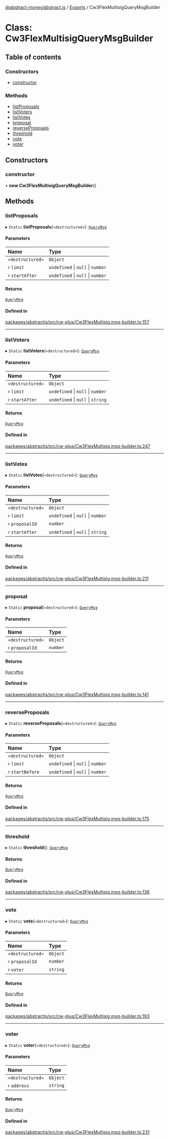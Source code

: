 [@abstract-money/abstract.js](../README.md) / [Exports](../modules.md) / Cw3FlexMultisigQueryMsgBuilder

# Class: Cw3FlexMultisigQueryMsgBuilder

## Table of contents

### Constructors

- [constructor](Cw3FlexMultisigQueryMsgBuilder.md#constructor)

### Methods

- [listProposals](Cw3FlexMultisigQueryMsgBuilder.md#listproposals)
- [listVoters](Cw3FlexMultisigQueryMsgBuilder.md#listvoters)
- [listVotes](Cw3FlexMultisigQueryMsgBuilder.md#listvotes)
- [proposal](Cw3FlexMultisigQueryMsgBuilder.md#proposal)
- [reverseProposals](Cw3FlexMultisigQueryMsgBuilder.md#reverseproposals)
- [threshold](Cw3FlexMultisigQueryMsgBuilder.md#threshold)
- [vote](Cw3FlexMultisigQueryMsgBuilder.md#vote)
- [voter](Cw3FlexMultisigQueryMsgBuilder.md#voter)

## Constructors

### constructor

• **new Cw3FlexMultisigQueryMsgBuilder**()

## Methods

### listProposals

▸ `Static` **listProposals**(`«destructured»`): [`QueryMsg`](../modules/Cw3FlexMultisigTypes.md#querymsg)

#### Parameters

| Name | Type |
| :------ | :------ |
| `«destructured»` | `Object` |
| › `limit` | `undefined` \| ``null`` \| `number` |
| › `startAfter` | `undefined` \| ``null`` \| `number` |

#### Returns

[`QueryMsg`](../modules/Cw3FlexMultisigTypes.md#querymsg)

#### Defined in

[packages/abstractjs/src/cw-plus/Cw3FlexMultisig.msg-builder.ts:157](https://github.com/Abstract-OS/abstract.js/blob/c46b309/packages/abstractjs/src/cw-plus/Cw3FlexMultisig.msg-builder.ts#L157)

___

### listVoters

▸ `Static` **listVoters**(`«destructured»`): [`QueryMsg`](../modules/Cw3FlexMultisigTypes.md#querymsg)

#### Parameters

| Name | Type |
| :------ | :------ |
| `«destructured»` | `Object` |
| › `limit` | `undefined` \| ``null`` \| `number` |
| › `startAfter` | `undefined` \| ``null`` \| `string` |

#### Returns

[`QueryMsg`](../modules/Cw3FlexMultisigTypes.md#querymsg)

#### Defined in

[packages/abstractjs/src/cw-plus/Cw3FlexMultisig.msg-builder.ts:247](https://github.com/Abstract-OS/abstract.js/blob/c46b309/packages/abstractjs/src/cw-plus/Cw3FlexMultisig.msg-builder.ts#L247)

___

### listVotes

▸ `Static` **listVotes**(`«destructured»`): [`QueryMsg`](../modules/Cw3FlexMultisigTypes.md#querymsg)

#### Parameters

| Name | Type |
| :------ | :------ |
| `«destructured»` | `Object` |
| › `limit` | `undefined` \| ``null`` \| `number` |
| › `proposalId` | `number` |
| › `startAfter` | `undefined` \| ``null`` \| `string` |

#### Returns

[`QueryMsg`](../modules/Cw3FlexMultisigTypes.md#querymsg)

#### Defined in

[packages/abstractjs/src/cw-plus/Cw3FlexMultisig.msg-builder.ts:211](https://github.com/Abstract-OS/abstract.js/blob/c46b309/packages/abstractjs/src/cw-plus/Cw3FlexMultisig.msg-builder.ts#L211)

___

### proposal

▸ `Static` **proposal**(`«destructured»`): [`QueryMsg`](../modules/Cw3FlexMultisigTypes.md#querymsg)

#### Parameters

| Name | Type |
| :------ | :------ |
| `«destructured»` | `Object` |
| › `proposalId` | `number` |

#### Returns

[`QueryMsg`](../modules/Cw3FlexMultisigTypes.md#querymsg)

#### Defined in

[packages/abstractjs/src/cw-plus/Cw3FlexMultisig.msg-builder.ts:141](https://github.com/Abstract-OS/abstract.js/blob/c46b309/packages/abstractjs/src/cw-plus/Cw3FlexMultisig.msg-builder.ts#L141)

___

### reverseProposals

▸ `Static` **reverseProposals**(`«destructured»`): [`QueryMsg`](../modules/Cw3FlexMultisigTypes.md#querymsg)

#### Parameters

| Name | Type |
| :------ | :------ |
| `«destructured»` | `Object` |
| › `limit` | `undefined` \| ``null`` \| `number` |
| › `startBefore` | `undefined` \| ``null`` \| `number` |

#### Returns

[`QueryMsg`](../modules/Cw3FlexMultisigTypes.md#querymsg)

#### Defined in

[packages/abstractjs/src/cw-plus/Cw3FlexMultisig.msg-builder.ts:175](https://github.com/Abstract-OS/abstract.js/blob/c46b309/packages/abstractjs/src/cw-plus/Cw3FlexMultisig.msg-builder.ts#L175)

___

### threshold

▸ `Static` **threshold**(): [`QueryMsg`](../modules/Cw3FlexMultisigTypes.md#querymsg)

#### Returns

[`QueryMsg`](../modules/Cw3FlexMultisigTypes.md#querymsg)

#### Defined in

[packages/abstractjs/src/cw-plus/Cw3FlexMultisig.msg-builder.ts:136](https://github.com/Abstract-OS/abstract.js/blob/c46b309/packages/abstractjs/src/cw-plus/Cw3FlexMultisig.msg-builder.ts#L136)

___

### vote

▸ `Static` **vote**(`«destructured»`): [`QueryMsg`](../modules/Cw3FlexMultisigTypes.md#querymsg)

#### Parameters

| Name | Type |
| :------ | :------ |
| `«destructured»` | `Object` |
| › `proposalId` | `number` |
| › `voter` | `string` |

#### Returns

[`QueryMsg`](../modules/Cw3FlexMultisigTypes.md#querymsg)

#### Defined in

[packages/abstractjs/src/cw-plus/Cw3FlexMultisig.msg-builder.ts:193](https://github.com/Abstract-OS/abstract.js/blob/c46b309/packages/abstractjs/src/cw-plus/Cw3FlexMultisig.msg-builder.ts#L193)

___

### voter

▸ `Static` **voter**(`«destructured»`): [`QueryMsg`](../modules/Cw3FlexMultisigTypes.md#querymsg)

#### Parameters

| Name | Type |
| :------ | :------ |
| `«destructured»` | `Object` |
| › `address` | `string` |

#### Returns

[`QueryMsg`](../modules/Cw3FlexMultisigTypes.md#querymsg)

#### Defined in

[packages/abstractjs/src/cw-plus/Cw3FlexMultisig.msg-builder.ts:231](https://github.com/Abstract-OS/abstract.js/blob/c46b309/packages/abstractjs/src/cw-plus/Cw3FlexMultisig.msg-builder.ts#L231)
